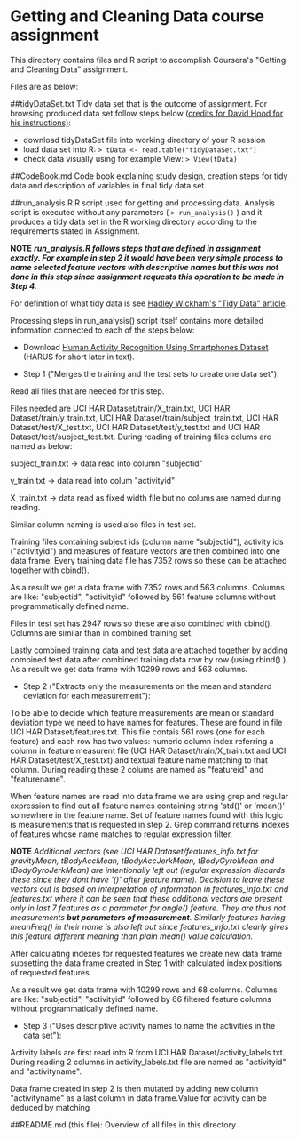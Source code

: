 # Getting and Cleaning Data course assignment

This directory contains files and R script to accomplish Coursera's "Getting and Cleaning Data" assignment. 

Files are as below:

##tidyDataSet.txt 
Tidy data set that is the outcome of assignment. For browsing produced data set follow steps below ([credits for David Hood for his instructions)](https://thoughtfulbloke.wordpress.com/2015/09/09/):
* download tidyDataSet file into working directory of your R session
* load data set into R: 
`> tData <- read.table("tidyDataSet.txt")`
* check data visually using for example View: `> View(tData)`

##CodeBook.md
Code book explaining study design, creation steps for tidy data and description of variables in final tidy data set.

##run_analysis.R 
R script used for getting and processing data. 
Analysis script is executed without any parameters ( `> run_analysis()` ) and it produces a tidy data set in the R working directory according to the requirements stated in Assignment. 

**NOTE** __*run_analysis.R follows steps that are defined in assignment exactly. For example in step 2 it would have been very simple process to name selected feature vectors with descriptive names but this was not done in this step since assignment requests this operation to be made in Step 4.*__

For definition of what tidy data is see [Hadley Wickham's "Tidy Data" article](http://vita.had.co.nz/papers/tidy-data.pdf).  

Processing steps in run_analysis() script itself contains more detailed information connected to each of the steps below:

* Download [Human Activity Recognition Using Smartphones Dataset](https://d396qusza40orc.cloudfront.net/getdata%2Fprojectfiles%2FUCI%20HAR%20Dataset.zip) (HARUS for short later in text).

* Step 1 ("Merges the training and the test sets to create one data set"): 

Read all files that are needed for this step.  

Files needed are UCI HAR Dataset/train/X_train.txt,  UCI HAR Dataset/train/y_train.txt,  UCI HAR Dataset/train/subject_train.txt,  UCI HAR Dataset/test/X_test.txt,  UCI HAR Dataset/test/y_test.txt and UCI HAR Dataset/test/subject_test.txt. During reading of training files colums are named as below:

subject_train.txt -> data read into column "subjectid"

y_train.txt -> data read into colum "activityid"

X_train.txt -> data read as fixed width file but no colums are named during reading.

Similar column naming is used also files in test set.

Training files containing subject ids (column name "subjectid"), activity ids ("activityid") and measures of feature vectors are then combined into one data frame. Every training data file has 7352 rows so these can be attached together with cbind(). 

As a result we get a data frame with 7352 rows and 563 columns. Columns are like: "subjectid", "activityid" followed by 561 feature columns without programmatically defined name.

Files in test set has 2947 rows so these are also combined with cbind(). Columns are similar than in combined training set.

Lastly combined training data and test data are attached together by adding combined test data after combined training data row by row (using rbind() ). As a result we get data frame with 10299 rows and  563 columns.

* Step 2 ("Extracts only the measurements on the mean and standard deviation for each measurement"): 

To be able to decide which feature measurements are mean or standard deviation type we need to have names for features. These are found in file UCI HAR Dataset/features.txt. This file contais 561 rows (one for each feature) and each row has two values: numeric column index referring a column in feature measurent file (UCI HAR Dataset/train/X_train.txt and UCI HAR Dataset/test/X_test.txt) and textual feature name matching to that column. During reading these 2 colums are named as "featureid" and "featurename".

When feature names are read into data frame we are using grep and regular expression to find out all feature names containing string 'std()' or 'mean()' somewhere in the feature name. Set of feature names found with this logic is measurements that is requested in step 2. Grep command returns indexes of features whose name matches to regular expression filter. 

**NOTE** *Additional vectors (see UCI HAR Dataset/features_info.txt for gravityMean, tBodyAccMean, tBodyAccJerkMean, tBodyGyroMean and tBodyGyroJerkMean) are intentionally left out (regular expression discards these since they dont have '()' after feature name). Decision to leave these vectors out is based on interpretation of information in features_info.txt and features.txt where it can be seen that these additional vectors are present only in last 7 features as a parameter for angle() feature. They are thus not measurements __but parameters of measurement__. Similarly features having meanFreq() in their name is also left out since features_info.txt clearly gives this feature different meaning than plain mean() value calculation.*

After calculating indexes for requested features we create new data frame subsetting the data frame created in Step 1 with calculated index positions of requested features.

As a result we get data frame with 10299 rows and 68 columns. Columns are like: "subjectid", "activityid" followed by 66 filtered feature columns without programmatically defined name.

* Step 3 ("Uses descriptive activity names to name the activities in the data set"):

Activity labels are first read into R from UCI HAR Dataset/activity_labels.txt. During reading 2 columns in activity_labels.txt file are named as "activityid" and "activityname".  

Data frame created in step 2 is then mutated by adding new column "activityname" as a last column in data frame.Value for activity can be deduced by matching  

##README.md
(this file): Overview of all files in this directory
